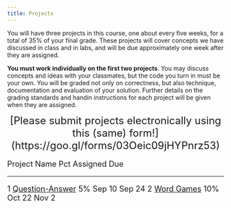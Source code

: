 ```yaml
---
title: Projects
---
```


You will have three projects in this course, one about every five weeks,
for a total of 35% of your final grade. These projects will cover
concepts we have discussed in class and in labs, and will be due
approximately one week after they are assigned.

**You must work individually on the first two projects**. You may
discuss concepts and ideas with your classmates, but the code you turn
in must be your own. You will be graded not only on correctness, but
also technique, documentation and evaluation of your solution. Further
details on the grading standards and handin instructions for each
project will be given when they are assigned.

<div style="text-align:center">
<font size="+2">
 [Please submit projects electronically using this (same) form!](https://goo.gl/forms/03Oeic09jHYPnrz53)
</font>
</div>

<font size="+1">

Project      Name                                                                                                                 Pct Assigned   Due
---------    ---------------------------------------------------                                                                  --- ---------- --------------------
1            [Question-Answer](projects/civic-QA.html)                                                                            5%  Sep 10     Sep 24
2            [Word Games](projects/word-game.html)                                                                                10% Oct 22     Nov 2

<!--           [ [Sample project start #1](static/vacation.py), [Sample project start #2](static/doublets-demo.py) ] -->
<!-- 3         [Final Project](labs/final.html)                                                                                        20% Apr 9      Monday, May 7, 8:30-11:30am -->

</font>

